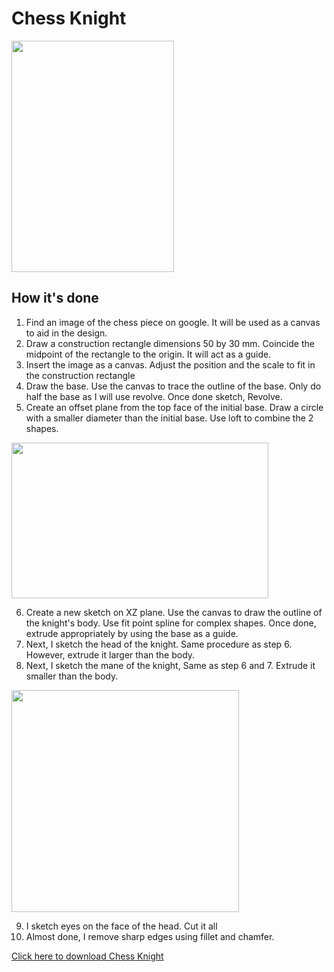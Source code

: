 # Chess Knight

<img src="/EP1000/images/knight.png" style="width:259.5px;height:370px;"><br>

## How it's done

1. Find an image of the chess piece on google. It will be used as a canvas to aid in the design.
2. Draw a construction rectangle dimensions 50 by 30 mm. Coincide the midpoint of the rectangle to the origin. It will act as a guide.
3. Insert the image as a canvas. Adjust the position and the scale to fit in the construction rectangle
4. Draw the base. Use the canvas to trace the outline of the base. Only do half the base as I will use revolve. Once done sketch, Revolve.
5. Create an offset plane from the top face of the initial base. Draw a circle with a smaller diameter than the initial base. Use loft to combine the 2 shapes.

<img src="/EP1000/images/knight_base.png" style="width:410.5px;height:249.5px;"><br>

6. Create a new sketch on XZ plane. Use the canvas to draw the outline of the knight's body. Use fit point spline for complex shapes. Once done, extrude appropriately by using the base as a guide.
7. Next, I sketch the head of the knight. Same procedure as step 6. However, extrude it larger than the body.
8. Next, I sketch the mane of the knight, Same as step 6 and 7. Extrude it smaller than the body.

<img src="/EP1000/images/knight_sketch.png" style="width:363.5px;height:355px;"><br>

9. I sketch eyes on the face of the head. Cut it all
10. Almost done, I remove sharp edges using fillet and chamfer.

[Click here to download Chess Knight](/Fusion360/chess_knight.f3d)
